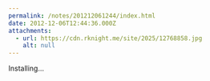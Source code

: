 ```yaml
---
permalink: /notes/201212061244/index.html
date: 2012-12-06T12:44:36.000Z
attachments:
  - url: https://cdn.rknight.me/site/2025/12768858.jpg
    alt: null
---
```


Installing...
